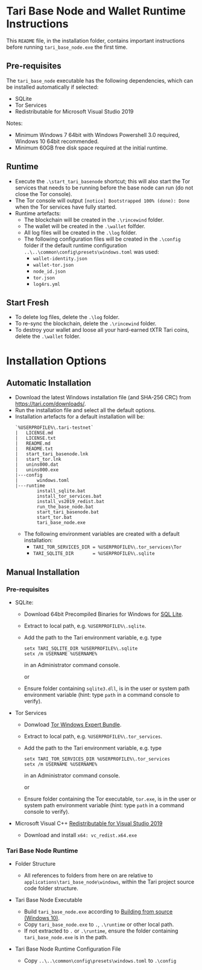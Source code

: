 # Tari Base Node and Wallet Runtime Instructions

This `README` file, in the installation folder, contains important instructions 
before running `tari_base_node.exe` the first time.  

## Pre-requisites 

The `tari_base_node` executable has the following dependencies, which can be 
installed automatically if selected:
- SQLite
- Tor Services
- Redistributable for Microsoft Visual Studio 2019 

Notes: 
- Minimum Windows 7 64bit with Windows Powershell 3.0 required, 
  Windows 10 64bit recommended.
- Minimum 60GB free disk space required at the initial runtime. 

## Runtime

- Execute the `.\start_tari_basenode` shortcut; this will also start the Tor 
  services that needs to be running before the base node can run (do not close 
  the Tor console).
- The Tor console will output `[notice] Bootstrapped 100% (done): Done` 
  when the Tor services have fully started.
- Runtime artefacts:
  - The blockchain will be created in the `.\rincewind` folder.
  - The wallet will be created in the `.\wallet` folfder.
  - All log files will be created in the `.\log` folder.
  - The following configuration files will be created in the `.\config` folder if 
    the default runtime configuration `..\..\common\config\presets\windows.toml` 
    was used:
    - `wallet-identity.json`
    - `wallet-tor.json`
    - `node_id.json`
    - `tor.json`
    - `log4rs.yml`

## Start Fresh

- To delete log files, delete the `.\log` folder.
- To re-sync the blockchain, delete the `.\rincewind` folder.
- To destroy your wallet and loose all your hard-earned tXTR Tari coins, delete 
  the `.\wallet` folder.

# Installation Options

## Automatic Installation

- Download the latest Windows installation file (and SHA-256 CRC) from 
  <https://tari.com/downloads/>.
- Run the installation file and select all the default options.
- Installation artefacts for a default installation will be:
  ```
  `%USERPROFILE%\.tari-testnet`
  |   LICENSE.md
  |   LICENSE.txt
  |   README.md
  |   README.txt
  |   start_tari_basenode.lnk
  |   start_tor.lnk
  |   unins000.dat
  |   unins000.exe
  |---config
  |       windows.toml
  |---runtime
          install_sqlite.bat
          install_tor_services.bat
          install_vs2019_redist.bat
          run_the_base_node.bat
          start_tari_basenode.bat
          start_tor.bat
          tari_base_node.exe
  ```
  - The following environment variables are created with a default installation:
    - `TARI_TOR_SERVICES_DIR = %USERPROFILE%\.tor_services\Tor`
    - `TARI_SQLITE_DIR       = %USERPROFILE%\.sqlite`

## Manual Installation

### Pre-requisites 

- SQLite:
  - Download 64bit Precompiled Binaries for Windows for 
    [SQL Lite](https://www.sqlite.org/index.html). 
  - Extract to local path, e.g. `%USERPROFILE%\.sqlite`.
  - Add the path to the Tari environment variable, e.g. type
    ```
    setx TARI_SQLITE_DIR %USERPROFILE%\.sqlite
    setx /m USERNAME %USERNAME%
    ```
  
    in an Administrator command console.
    
    or
    
  - Ensure folder containing `sqlite3.dll`, is in the user or system path 
    environment variable (hint: type `path` in a command console to verify).

- Tor Services
  - Donwload 
    [Tor Windows Expert Bundle](https://www.torproject.org/download/tor/).
  - Extract to local path, e.g. `%USERPROFILE%\.tor_services`.
  - Add the path to the Tari environment variable, e.g. type 
    ```
    setx TARI_TOR_SERVICES_DIR %USERPROFILE%\.tor_services
    setx /m USERNAME %USERNAME%
    ```
  
    in an Administrator command console.
    
    or
    
  - Ensure folder containing the Tor executable, `tor.exe`, is in the user 
    or system path environment variable (hint: type `path` in a command 
    console to verify).

- Microsoft Visual C++ 
  [Redistributable for Visual Studio 2019](https://support.microsoft.com/en-us/help/2977003/the-latest-supported-visual-c-downloads)
  - Download and install `x64: vc_redist.x64.exe`

### Tari Base Node Runtime

- Folder Structure
  - All references to folders from here on are relative to 
    `applications\tari_base_node\windows`, within the Tari project source code 
    folder structure.

- Tari Base Node Executable
  - Build `tari_base_node.exe` according to 
    [Building from source (Windows 10)](https://github.com/tari-project/tari#building-from-source-windows-10).
  - Copy `tari_base_node.exe` to `.`, `.\runtime` or other local path.
  - If not extracted to `.` or `.\runtime`, ensure the folder containing 
    `tari_base_node.exe` is in the path.

- Tari Base Node Runtime Configuration File
  - Copy  `..\..\common\config\presets\windows.toml` to `.\config`
 